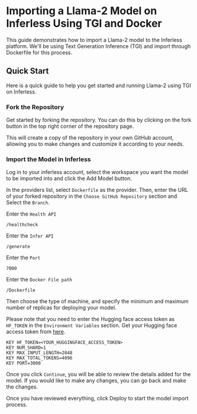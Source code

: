 # Importing a Llama-2 Model on Inferless Using TGI and Docker

This guide demonstrates how to import a Llama-2 model to the Inferless platform. We'll be using Text Generation Inference (TGI) and import through Dockerfile for this process.

## Quick Start
Here is a quick guide to help you get started and running Llama-2 using TGI on Inferless.

### Fork the Repository
Get started by forking the repository. You can do this by clicking on the fork button in the top right corner of the repository page.

This will create a copy of the repository in your own GitHub account, allowing you to make changes and customize it according to your needs.

### Import the Model in Inferless
Log in to your inferless account, select the workspace you want the model to be imported into and click the Add Model button.

In the providers list, select `Dockerfile` as the provider. Then, enter the URL of your forked repository in the `Choose GitHub Repository` section and Select the `Branch`.

Enter the `Health API`

```
/healthcheck
```

Enter the `Infer API`
```
/generate
```

Enter the `Port`
```
7000
```

Enter the `Docker File path`
```
/Dockerfile
```

Then choose the type of machine, and specify the minimum and maximum number of replicas for deploying your model.

Please note that you need to enter the Hugging face access token as `HF_TOKEN` in the `Environment Variables` section.
Get your Hugging face access token from [here](https://huggingface.co/settings/tokens).
```
KEY HF_TOKEN=<YOUR_HUGGINGFACE_ACCESS_TOKEN>
KEY NUM_SHARD=1
KEY MAX_INPUT_LENGTH=2048
KEY MAX_TOTAL_TOKENS=4096
KEY PORT=3000

```
Once you click `Continue`, you will be able to review the details added for the model. If you would like to make any changes, you can go back and make the changes.

Once you have reviewed everything, click Deploy to start the model import process.
